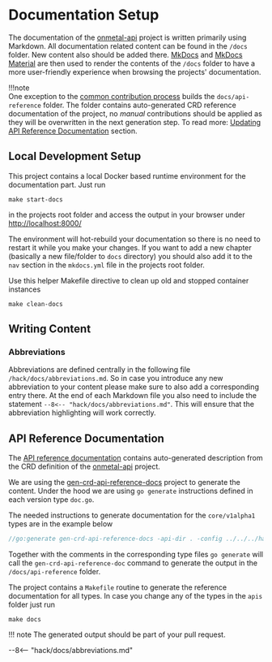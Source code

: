 # Documentation Setup

The documentation of the [onmetal-api](https://github.com/onmetal/onmetal-api) project is written primarily using Markdown. 
All documentation related content can be found in the `/docs` folder. New content  also should be added there. 
[MkDocs](https://www.mkdocs.org/) and [MkDocs Material](https://squidfunk.github.io/mkdocs-material/) are then used to  render the contents of the `/docs` folder to have a more user-friendly experience when browsing the projects' documentation.

!!!note  
    One exception to the [common contribution process](/development/contribution/#steps-to-contribute) builds  the `docs/api-reference` folder. 
    The folder contains auto-generated CRD reference documentation of the project,  no _manual_ contributions should be applied as they will be overwritten in the next generation step.
    To read more:  [Updating API Reference Documentation](#api-reference-documentation) section.

## Local Development Setup

This project contains a local Docker based runtime environment for the documentation part. Just run

```shell
make start-docs
```

in the projects root folder and access the output in your browser under <http://localhost:8000/>

The environment will hot-rebuild your documentation  so there is no need to restart it while you make your changes.
If you want to add a new chapter (basically a new file/folder to `docs` directory) you should also add it to the `nav` section in the `mkdocs.yml` file in the projects root folder.

Use this helper Makefile directive to clean up old and stopped container instances 

```shell
make clean-docs
```

## Writing Content

### Abbreviations

Abbreviations are defined centrally in the following file `/hack/docs/abbreviations.md`. So in case you introduce any 
new abbreviation to your content please make sure to also add a corresponding entry there. At the end of each Markdown
file you also need to include the statement `--8<-- "hack/docs/abbreviations.md"`. This will ensure that the abbreviation
highlighting will work correctly.

## API Reference Documentation

The [API reference documentation](/api-reference/overview/) contains auto-generated description from the CRD definition of the [onmetal-api](https://github.com/onmetal/onmetal-api) project.

We are using the [gen-crd-api-reference-docs](https://github.com/ahmetb/gen-crd-api-reference-docs) project
to generate the content. Under the hood we are using `go generate` instructions defined in each version type
`doc.go`.

The needed instructions to generate documentation for the `core/v1alpha1` types are  in the example below 

```go
//go:generate gen-crd-api-reference-docs -api-dir . -config ../../../hack/api-reference/core-config.json -template-dir ../../../hack/api-reference/template -out-file ../../../docs/api-reference/core.md
```

Together with the comments in the corresponding type files `go generate` will call the `gen-crd-api-reference-doc` command
to generate the output in the `/docs/api-reference` folder.

The project contains a `Makefile` routine to generate the reference documentation for all types.
In case you change any of the types in the `apis` folder just run

```shell
make docs
```

!!! note
    The generated output should be part of your pull request.

--8<-- "hack/docs/abbreviations.md"